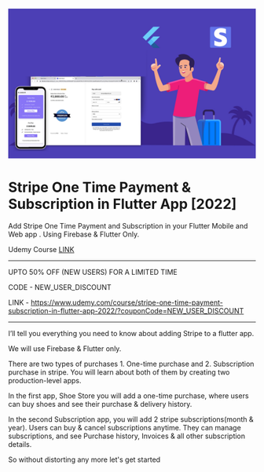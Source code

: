 ![Showcaes View - Simform LLC.](https://github.com/Ashish-Raturi/images/blob/master/stripe_course_cover_image.jpg)


# Stripe One Time Payment & Subscription in Flutter App [2022]
Add Stripe One Time Payment and Subscription in your Flutter Mobile and Web app . Using Firebase & Flutter Only.

Udemy Course [LINK](https://www.udemy.com/course/stripe-one-time-payment-subscription-in-flutter-app-2022/?referralCode=4CEFEF0ADE1FF3CE0680)

--------------------------------------------------------------

UPTO 50% OFF (NEW USERS) FOR A LIMITED TIME

CODE - NEW_USER_DISCOUNT

LINK - https://www.udemy.com/course/stripe-one-time-payment-subscription-in-flutter-app-2022/?couponCode=NEW_USER_DISCOUNT

--------------------------------------------------------------

I’ll tell you everything you need to know about adding Stripe to a flutter app.

We will use Firebase & Flutter only.

There are two types of purchases 1. One-time purchase and 2. Subscription purchase in stripe. You will learn about both of them by creating two production-level apps.

In the first app, Shoe Store you will add a one-time purchase, where users can buy shoes and see their purchase & delivery history.

In the second Subscription app, you will add 2 stripe subscriptions(month & year). Users can buy & cancel subscriptions anytime. They can manage subscriptions, and see Purchase history, Invoices & all other subscription details.

So without distorting any more let's get started
